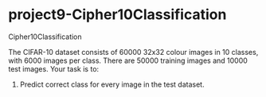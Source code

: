 # project9-Cipher10Classification
Cipher10Classification

The CIFAR-10 dataset consists of 60000 32x32 colour images in 10 classes, with 6000 images per class. There are 50000 training images and 10000 test images.
Your task is to:
1. Predict correct class for every image in the test dataset.
